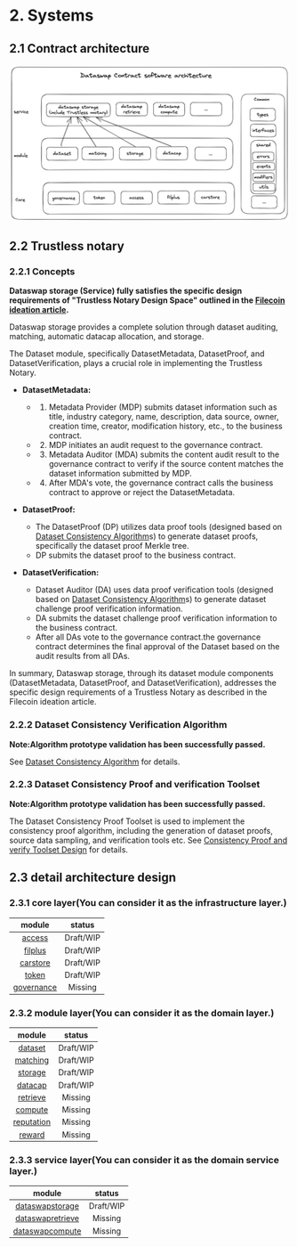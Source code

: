 # 2. Systems

## 2.1 Contract architecture
![](./img/contractArchitecture.png)

## 2.2 Trustless notary
### 2.2.1 Concepts 
**Dataswap storage (Service) fully satisfies the specific design requirements of "Trustless Notary Design Space" outlined in the [Filecoin ideation article](https://medium.com/filecoin-plus/ideation-trustless-notary-design-space-guidelines-bc21f6d9d5f2).**

Dataswap storage provides a complete solution through dataset auditing, matching, automatic datacap allocation, and  storage.

The Dataset module, specifically DatasetMetadata, DatasetProof, and DatasetVerification, plays a crucial role in implementing the Trustless Notary.

- **DatasetMetadata:**

  - 1. Metadata Provider (MDP) submits dataset information such as title, industry category, name, description, data source, owner, creation time, creator, modification history, etc., to the business contract.
  - 2. MDP initiates an audit request to the governance contract.
  - 3. Metadata Auditor (MDA) submits the content audit result to the governance contract to verify if the source content matches the dataset information submitted by MDP.
  - 4. After MDA's vote, the governance contract calls the business contract to approve or reject the DatasetMetadata.

- **DatasetProof:**

  - The DatasetProof (DP) utilizes data proof tools (designed based on [Dataset Consistency Algorithm](../algorithms/README.md#2-dataset-consistency-algorithm)s) to generate dataset proofs, specifically the dataset proof Merkle tree.
  - DP submits the dataset proof to the business contract.

- **DatasetVerification:**

  - Dataset Auditor (DA) uses data proof verification tools (designed based on [Dataset Consistency Algorithm](../algorithms/README.md#2-dataset-consistency-algorithm)s) to generate dataset challenge proof verification information.
  - DA submits the dataset challenge proof verification information to the business contract.
  - After all DAs vote to the governance contract.the governance contract determines the final approval of the Dataset based on the audit results from all DAs.

In summary, Dataswap storage, through its dataset module components (DatasetMetadata, DatasetProof, and DatasetVerification), addresses the specific design requirements of a Trustless Notary as described in the Filecoin ideation article.

### 2.2.2 Dataset Consistency Verification Algorithm
**Note:Algorithm prototype validation has been successfully passed.**

See [Dataset Consistency Algorithm](../algorithms/README.md#2-dataset-consistency-algorithm) for details.

### 2.2.3 Dataset Consistency Proof and verification Toolset
**Note:Algorithm prototype validation has been successfully passed.**

The Dataset Consistency Proof Toolset is used to implement the consistency proof algorithm, including the generation of dataset proofs, source data sampling, and verification tools etc.
See [Consistency Proof and verify Toolset Design](../algorithms/README.md#3-dataset-consistency-proof-and-verification-toolset) for details.

## 2.3 detail architecture design
### 2.3.1 core layer(You can consider it as the infrastructure layer.)
|module|status|
|:---:|:---:|
|[access](./core/access/Readme.md)|Draft/WIP|
|[filplus](./core/filplus/Readme.md)|Draft/WIP|
|[carstore](./core/carstore/Readme.md)|Draft/WIP|
|[token](./core/token/Readme.md)|Draft/WIP|
|[governance](./core/governance/Readme.md)|Missing|

### 2.3.2 module layer(You can consider it as the domain layer.)
|module|status|
|:---:|:---:|
|[dataset](./module/dataset/Readme.md)|Draft/WIP|
|[matching](./module/matching/Readme.md)|Draft/WIP|
|[storage](./module/storage/Readme.md)|Draft/WIP|
|[datacap](./module/datacap/Readme.md)|Draft/WIP|
|[retrieve](./module/retrieve/Readme.md)|Missing|
|[compute](./module/compute/Readme.md)|Missing|
|[reputation](./module/reputation/Readme.md)|Missing|
|[reward](./module/reward/Readme.md)|Missing|

### 2.3.3 service layer(You can consider it as the domain service layer.)
|module|status|
|:---:|:---:|
|[dataswapstorage](./service/dataswapstorage/Readme.md)|Draft/WIP|
|[dataswapretrieve](./service/dataswapretrieve/Readme.md)|Missing|
|[dataswapcompute](./service/dataswapcompute/Readme.md)|Missing|